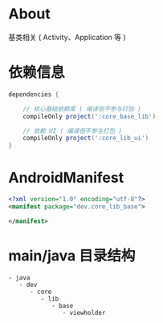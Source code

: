 
# About

基类相关 ( Activity、Application 等 )

# 依赖信息

```groovy
dependencies {

    // 核心基础依赖库 ( 编译但不参与打包 )
    compileOnly project(':core_base_lib')

    // 依赖 UI ( 编译但不参与打包 )
    compileOnly project(':core_lib_ui')
}
```

# AndroidManifest

```xml
<?xml version="1.0" encoding="utf-8"?>
<manifest package="dev.core_lib_base">

</manifest>
```

# main/java 目录结构

```
- java                           
   - dev                         
      - core                     
         - lib                   
            - base               
               - viewholder      
```
